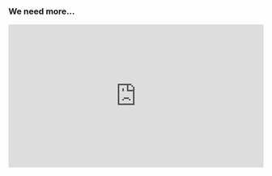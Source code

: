 ### We need more...

<p align="center">
<div style="width:100%;height:0;padding-bottom:56%;position:relative;">
    <iframe src="https://giphy.com/embed/pD7YIQoUwgb9cnX3FJ" width="100%" height="100%" style="position:absolute" frameBorder="0" class="giphy-embed"></iframe>
</div><p>
</p>
